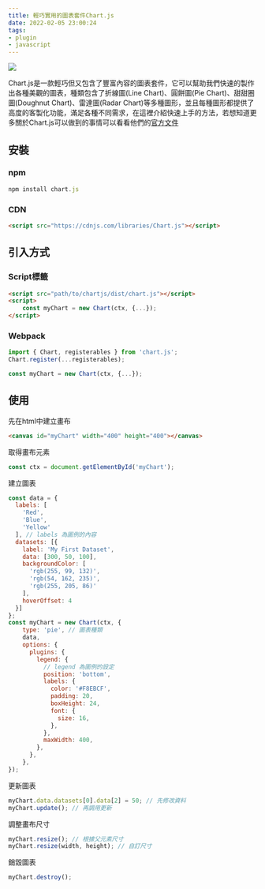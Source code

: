 ```yaml
---
title: 輕巧實用的圖表套件Chart.js
date: 2022-02-05 23:00:24
tags:
- plugin
- javascript
---
```


![](cover.jpg)

Chart.js是一款輕巧但又包含了豐富內容的圖表套件，它可以幫助我們快速的製作出各種美觀的圖表，種類包含了折線圖(Line Chart)、圓餅圖(Pie Chart)、甜甜圈圖(Doughnut Chart)、雷達圖(Radar Chart)等多種圖形，並且每種圖形都提供了高度的客製化功能，滿足各種不同需求，在這裡介紹快速上手的方法，若想知道更多關於Chart.js可以做到的事情可以看看他們的[官方文件](https://www.chartjs.org/docs/latest/)

<!-- more -->

## 安裝

### npm

``` javascript
npm install chart.js
```

### CDN

``` html
<script src="https://cdnjs.com/libraries/Chart.js"></script>
```

## 引入方式

### Script標籤

``` html
<script src="path/to/chartjs/dist/chart.js"></script>
<script>
    const myChart = new Chart(ctx, {...});
</script>
```

### Webpack

``` javascript
import { Chart, registerables } from 'chart.js';
Chart.register(...registerables);

const myChart = new Chart(ctx, {...});
```

## 使用

 先在html中建立畫布
``` html
<canvas id="myChart" width="400" height="400"></canvas>
```

取得畫布元素
``` javascript
const ctx = document.getElementById('myChart');
```

建立圖表
``` javascript
const data = {
  labels: [
    'Red',
    'Blue',
    'Yellow'
  ], // labels 為圖例的內容
  datasets: [{
    label: 'My First Dataset',
    data: [300, 50, 100],
    backgroundColor: [
      'rgb(255, 99, 132)',
      'rgb(54, 162, 235)',
      'rgb(255, 205, 86)'
    ],
    hoverOffset: 4
  }]
};
const myChart = new Chart(ctx, {
    type: 'pie', // 圖表種類
    data,
    options: {
      plugins: {
        legend: {
          // legend 為圖例的設定
          position: 'bottom',
          labels: {
            color: '#F8EBCF',
            padding: 20,
            boxHeight: 24,
            font: {
              size: 16,
            },
          },
          maxWidth: 400,
        },
      },
    },
});
```

更新圖表
``` javascript
myChart.data.datasets[0].data[2] = 50; // 先修改資料
myChart.update(); // 再調用更新
```

調整畫布尺寸
``` javascript
myChart.resize(); // 根據父元素尺寸
myChart.resize(width, height); // 自訂尺寸
```

銷毀圖表
``` javascript
myChart.destroy();
```